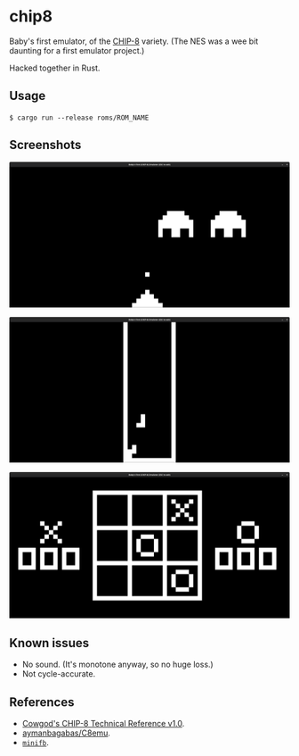 # chip8

Baby's first emulator, of the [CHIP-8](https://en.wikipedia.org/wiki/CHIP-8)
variety. (The NES was a wee bit daunting for a first emulator project.)

Hacked together in Rust.

## Usage

```
$ cargo run --release roms/ROM_NAME
```

## Screenshots

![invaders](screenshots/chip8-invaders.png)

![tetris](screenshots/chip8-tetris.png)

![tictac](screenshots/chip8-tictac.png)

## Known issues

* No sound. (It's monotone anyway, so no huge loss.)
* Not cycle-accurate.

## References

* [Cowgod's CHIP-8 Technical Reference v1.0](http://devernay.free.fr/hacks/chip8/C8TECH10.HTM).
* [aymanbagabas/C8emu](https://github.com/aymanbagabas/C8emu).
* [`minifb`](https://docs.rs/minifb/0.15.1/minifb/).
